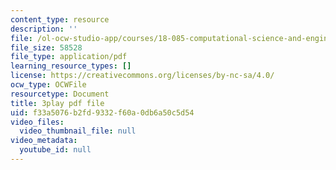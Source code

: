```yaml
---
content_type: resource
description: ''
file: /ol-ocw-studio-app/courses/18-085-computational-science-and-engineering-i-fall-2008/f33a5076b2fd9332f60a0db6a50c5d54_0egP7_kq23E.pdf
file_size: 58528
file_type: application/pdf
learning_resource_types: []
license: https://creativecommons.org/licenses/by-nc-sa/4.0/
ocw_type: OCWFile
resourcetype: Document
title: 3play pdf file
uid: f33a5076-b2fd-9332-f60a-0db6a50c5d54
video_files:
  video_thumbnail_file: null
video_metadata:
  youtube_id: null
---
```

